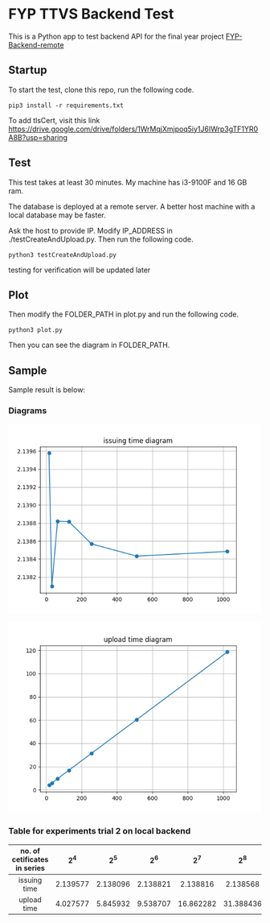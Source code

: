 # FYP TTVS Backend Test

This is a Python app to test backend API for the final year project [FYP-Backend-remote](https://github.com/ttvs-blockchain/FYP-Backend-remote.git)

## Startup

To start the test, clone this repo, run the following code.

```{python}
pip3 install -r requirements.txt
```
To add tlsCert, visit this link https://drive.google.com/drive/folders/1WrMqjXmjpoq5iy1J6IWrp3gTF1YR0A8B?usp=sharing



## Test

This test takes at least 30 minutes. My machine has i3-9100F and 16 GB ram.

The database is deployed at a remote server. A better host machine with a local database may be faster.

Ask the host to provide IP. Modify IP_ADDRESS in ./testCreateAndUpload.py. Then run the following code.

```{python}
python3 testCreateAndUpload.py
```

testing for verification will be updated later


## Plot

Then modify the FOLDER_PATH in plot.py and run the following code.

```{python}
python3 plot.py
```

Then you can see the diagram in FOLDER_PATH.

## Sample

Sample result is below:

### Diagrams

![Issue Time](./14-04-2022-trial-2/issuing-time-diagram.png)

![Upload Time](./14-04-2022-trial-2/upload-time-diagram.png)

### Table for experiments trial 2 on local backend

| no. of cetificates in series |  $2^4$   |  $2^5$   |  $2^6$   |   $2^7$   |   $2^8$   |   $2^9$   |  $2^{10}$  |
| :--------------------------: | :------: | :------: | :------: | :-------: | :-------: | :-------: | :--------: |
|         issuing time         | 2.139577 | 2.138096 | 2.138821 | 2.138816  | 2.138568  | 2.138432  |  2.138484  |
|         upload time          | 4.027577 | 5.845932 | 9.538707 | 16.862282 | 31.388436 | 60.442806 | 118.561657 |